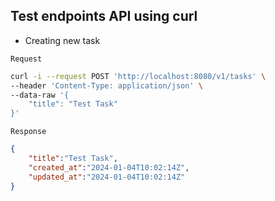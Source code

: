 ## Test endpoints API using curl
* Creating new task

`Request`

```bash
curl -i --request POST 'http://localhost:8080/v1/tasks' \
--header 'Content-Type: application/json' \
--data-raw '{
    "title": "Test Task"
}'
```

`Response`

```json
{
    "title":"Test Task",
    "created_at":"2024-01-04T10:02:14Z",
    "updated_at":"2024-01-04T10:02:14Z"
}
```
